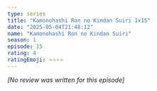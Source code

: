 ```yaml
---
type: series
title: "Kamonohashi Ron no Kindan Suiri 1x15"
date: "2025-05-04T21:48:12"
name: "Kamonohashi Ron no Kindan Suiri"
season: 1
episode: 15
rating: 4
ratingEmoji: ⭐️⭐️⭐️⭐️
---
```


*[No review was written for this episode]*
